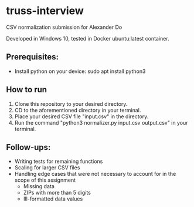 # truss-interview
CSV normalization submission for Alexander Do

Developed in Windows 10, tested in Docker ubuntu:latest container.

## Prerequisites:
- Install python on your device: sudo apt install python3


## How to run
1. Clone this repository to your desired directory.
2. CD to the aforementioned directory in your terminal.
3. Place your desired CSV file "input.csv" in the directory.
4. Run the command "python3 normalizer.py input.csv output.csv" in your terminal.

## Follow-ups:
- Writing tests for remaining functions
- Scaling for larger CSV files
- Handling edge cases that were not necessary to account for in the scope of this assignment
  - Missing data
  - ZIPs with more than 5 digits
  - Ill-formatted data values

